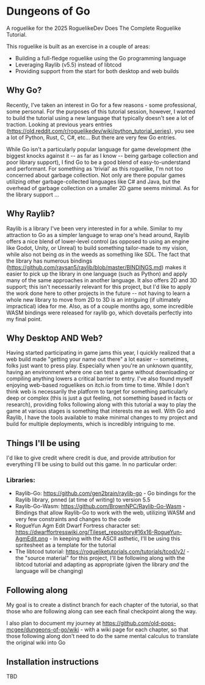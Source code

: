 # Dungeons of Go
A roguelike for the 2025 RoguelikeDev Does The Complete Roguelike Tutorial.

This roguelike is built as an exercise in a couple of areas:
* Building a full-fledge roguelike using the Go programming language
* Leveraging Raylib (v5.5) instead of libtcod
* Providing support from the start for both desktop and web builds


## Why Go?
Recently, I've taken an interest in Go for a few reasons - some professional, some personal. For the purposes of this tutorial session, however, I wanted to build the tutorial using a new language that typically doesn't see a lot of traction. Looking at previous years entries (https://old.reddit.com/r/roguelikedev/wiki/python_tutorial_series), you see a lot of Python, Rust, C, C#, etc... But there are very few Go entries.

While Go isn't a particularly popular language for game development (the biggest knocks against it -- as far as I know -- being garbage collection and poor library support), I find Go to be a good blend of easy-to-understand and performant. For something as 'trivial' as this roguelike, I'm not too concerned about garbage collection. Not only are there popular games utilizing other garbage-collected languages like C# and Java, but the overhead of garbage collection on a smaller 2D game seems minimal. As for the library support ...

## Why Raylib?
Raylib is a library I've been very interested in for a while. Similar to my attraction to Go as a simpler language to wrap one's head around, Raylib offers a nice blend of lower-level control (as opposed to using an engine like Godot, Unity, or Unreal) to build something tailor-made to my vision, while also not being _as_ in the weeds as something like SDL. The fact that the library has numerous bindings (https://github.com/raysan5/raylib/blob/master/BINDINGS.md) makes it easier to pick up the library in one language (such as Python) and apply many of the same approaches in another language. It also offers 2D and 3D support; this isn't necessarily relevant for this project, but I'd like to apply the work done here to other projects in the future -- not having to learn a whole new library to move from 2D to 3D is an intriguing (if ultimately impractical) idea for me. Also, as of a couple months ago, some incredible WASM bindings were released for raylib go, which dovetails perfectly into my final point.

## Why Desktop AND Web?
Having started participating in game jams this year, I quickly realized that a web build made "getting your name out there" a lot easier -- sometimes, folks just want to press play. Especially when you're an unknown quantity, having an environment where one can test a game without downloading or compiling anything lowers a critical barrier to entry. I've also found myself enjoying web-based roguelikes on itch.io from time to time. While I don't think web is necessarily the platform to target for something particularly deep or complex (this is just a gut feeling, not something based in facts or research), providing folks following along with this tutorial a way to play the game at various stages is something that interests me as well. With Go and Raylib, I have the tools available to make minimal changes to my project and build for multiple deployments, which is incredibly intriguing to me.

## Things I'll be using
I'd like to give credit where credit is due, and provide attribution for everything I'll be using to build out this game. In no particular order:

### Libraries:
* Raylib-Go: https://github.com/gen2brain/raylib-go - Go bindings for the Raylib library, pnned (at time of writing) to version 5.5
* Raylib-Go-Wasm: https://github.com/BrownNPC/Raylib-Go-Wasm - Bindings that allow Raylib-Go to work with the web, utilizing WASM and very few constraints and changes to the code
* RogueYun Agm Edit Dwarf Fortress character set: https://dwarffortresswiki.org/Tileset_repository#16x16-RogueYun-AgmEdit.png - In keeping with the ASCII asthetic, I'll be using this spritesheet as a template for the tutorial
* The libtcod tutorial: https://rogueliketutorials.com/tutorials/tcod/v2/ - the "source material" for this project, I'll be following along with the libtcod tutorial and adapting as appropriate (given the library _and_ the language will be changing)

## Following along
My goal is to create a distinct branch for each chapter of the tutorial, so that those who are following along can see each final checkpoint along the way. 

I also plan to document my journey at https://github.com/old-pops-mcgee/dungeons-of-go/wiki - with a wiki page for each chapter, so that those following along don't need to do the same mental calculus to translate the original wiki into Go

## Installation instructions
TBD
